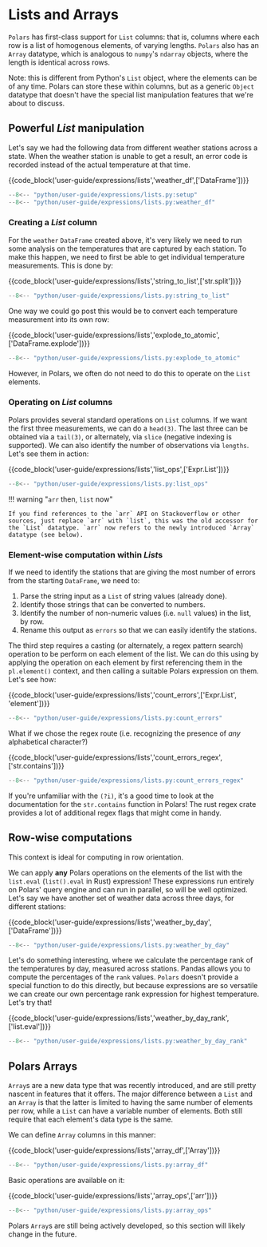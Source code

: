 # Lists and Arrays

`Polars` has first-class support for `List` columns: that is, columns where each row is a list of homogenous elements, of varying lengths. `Polars` also has an `Array` datatype, which is analogous to `numpy`'s `ndarray` objects, where the length is identical across rows.

Note: this is different from Python's `List` object, where the elements can be of any time. Polars can store these within columns, but as a generic `Object` datatype that doesn't have the special list manipulation features that we're about to discuss.

## Powerful *List* manipulation

Let's say we had the following data from different weather stations across a state. When the weather station is unable to get a result, an error code is recorded instead of the actual temperature at that time.

{{code_block('user-guide/expressions/lists','weather_df',['DataFrame'])}}
```python exec="on" result="text" session="user-guide/lists"
--8<-- "python/user-guide/expressions/lists.py:setup"
--8<-- "python/user-guide/expressions/lists.py:weather_df"
```

### Creating a *List* column

For the `weather` `DataFrame` created above, it's very likely we need to run some analysis on the temperatures that are captured by each station. To make this happen, we need to first be able to get individual temperature measurements. This is done by:

{{code_block('user-guide/expressions/lists','string_to_list',['str.split'])}}
```python exec="on" result="text" session="user-guide/lists"
--8<-- "python/user-guide/expressions/lists.py:string_to_list"
```

One way we could go post this would be to convert each temperature measurement into its own row:

{{code_block('user-guide/expressions/lists','explode_to_atomic',['DataFrame.explode'])}}
```python exec="on" result="text" session="user-guide/lists"
--8<-- "python/user-guide/expressions/lists.py:explode_to_atomic"
```

However, in Polars, we often do not need to do this to operate on the `List` elements.

### Operating on *List* columns

Polars provides several standard operations on `List` columns. If we want the first three measurements, we can do a `head(3)`. The last three can be obtained via a `tail(3)`, or alternately, via `slice` (negative indexing is supported). We can also identify the number of observations via `lengths`. Let's see them in action:

{{code_block('user-guide/expressions/lists','list_ops',['Expr.List'])}}
```python exec="on" result="text" session="user-guide/lists"
--8<-- "python/user-guide/expressions/lists.py:list_ops"
```

!!! warning "`arr` then, `list` now"

    If you find references to the `arr` API on Stackoverflow or other sources, just replace `arr` with `list`, this was the old accessor for the `List` datatype. `arr` now refers to the newly introduced `Array` datatype (see below).

### Element-wise computation within *List*s

If we need to identify the stations that are giving the most number of errors from the starting `DataFrame`, we need to:

1. Parse the string input as a `List` of string values (already done).
2. Identify those strings that can be converted to numbers.
3. Identify the number of non-numeric values (i.e. `null` values) in the list, by row.
4. Rename this output as `errors` so that we can easily identify the stations.

The third step requires a casting (or alternately, a regex pattern search) operation to be perform on each element of the list. We can do this using by applying the operation on each element by first referencing them in the `pl.element()` context, and then calling a suitable Polars expression on them. Let's see how:

{{code_block('user-guide/expressions/lists','count_errors',['Expr.List', 'element'])}}
```python exec="on" result="text" session="user-guide/lists"
--8<-- "python/user-guide/expressions/lists.py:count_errors"
```

What if we chose the regex route (i.e. recognizing the presence of *any* alphabetical character?)

{{code_block('user-guide/expressions/lists','count_errors_regex',['str.contains'])}}
```python exec="on" result="text" session="user-guide/lists"
--8<-- "python/user-guide/expressions/lists.py:count_errors_regex"
```

If you're unfamiliar with the `(?i)`, it's a good time to look at the documentation for the `str.contains` function in Polars! The rust regex crate provides a lot of additional regex flags that might come in handy.

## Row-wise computations

This context is ideal for computing in row orientation.

We can apply **any** Polars operations on the elements of the list with the `list.eval` (`list().eval` in Rust) expression! These expressions run entirely on Polars' query engine and can run in parallel, so will be well optimized. Let's say we have another set of weather data across three days, for different stations:

{{code_block('user-guide/expressions/lists','weather_by_day',['DataFrame'])}}
```python exec="on" result="text" session="user-guide/lists"
--8<-- "python/user-guide/expressions/lists.py:weather_by_day"
```

Let's do something interesting, where we calculate the percentage rank of the temperatures by day, measured across stations. Pandas allows you to compute the percentages of the `rank` values. `Polars` doesn't provide a special function to do this directly, but because expressions are so versatile we can create our own percentage rank expression for highest temperature. Let's try that!

{{code_block('user-guide/expressions/lists','weather_by_day_rank',['list.eval'])}}
```python exec="on" result="text" session="user-guide/lists"
--8<-- "python/user-guide/expressions/lists.py:weather_by_day_rank"
```

## Polars Arrays

`Array`s are a new data type that was recently introduced, and are still pretty nascent in features that it offers. The major difference between a `List` and an `Array` is that the latter is limited to having the same number of elements per row, while a `List` can have a variable number of elements. Both still require that each element's data type is the same.

We can define `Array` columns in this manner:

{{code_block('user-guide/expressions/lists','array_df',['Array'])}}
```python exec="on" result="text" session="user-guide/lists"
--8<-- "python/user-guide/expressions/lists.py:array_df"
```

Basic operations are available on it:

{{code_block('user-guide/expressions/lists','array_ops',['arr'])}}
```python exec="on" result="text" session="user-guide/lists"
--8<-- "python/user-guide/expressions/lists.py:array_ops"
```

Polars `Array`s are still being actively developed, so this section will likely change in the future.
